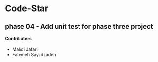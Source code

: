 # Code-Star

## phase 04 - Add unit test for phase three project

#### **Contributers**

* Mahdi Jafari  
* Fatemeh Sayadzadeh 